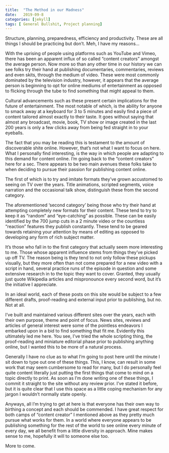 ```yaml
---
title:  "The Method in our Madness"
date:   2019-09-8
categories: [jekyll]
tags: [ General Bullshit, Project planning]
---
```


Structure, planning, preparedness, efficiency and productivity. These are all things I should be practicing but don’t. Meh, I have my reasons...


With the uprising of people using platforms such as YouTube and Vimeo, there has been an apparent influx of so called “content creators” amongst the average person. Now more so than any other time in our history we can see folks try their hand at publishing documentaries, commentaries, reviews and even skits, through the medium of video. These were most commonly dominated by the television industry, however, it appears that the average person is beginning to opt for online mediums of entertainment as opposed to flicking through the tube to find something that might appeal to them. 

Cultural advancements such as these present certain implications for the future of entertainment. The most notable of which, is the ability for anyone to smack away at a keyboard for 3 to 5 minutes and easily find a piece of content tailored almost exactly to their taste. It goes without saying that almost any broadcast, movie, book, TV show or image created in the last 200 years is only a few clicks away from being fed straight in to your eyeballs. 


The fact that you may be reading this is testament to the amount of discoverable shite online. However, that’s not what I want to focus on here. What I personally find interesting, is the way in which people are adapting to this demand for content online. I’m going back to the “content creators” here for a sec. There appears to be two main avenues these folks take to when deciding to pursue their passion for publishing content online. 

The first of which is to try and imitate formats they’ve grown accustomed to seeing on TV over the years. Title animations, scripted segments, voice narration and the occasional talk show, distinguish these from the second category. 

The aforementioned ‘second category’ being those who try their hand at attempting completely new formats for their content. These tend to try to keep it as “random” and “eye-catching” as possible. These can be easily identified by the 700 jump cuts in a 2 minute video or the countless “reaction” features they publish constantly. These tend to be geared towards retaining your attention by means of editing as opposed to developing any form of rich subject matter.


It’s those who fall in to the first category that actually seem more interesting to me. Those whose apparent influence stems from things they’ve picked up off TV. The reason being is they tend to not only follow these pickups visually, but they more often than not come prepared for a new video with a script in hand, several practice runs of the episode in question and some extensive research in to the topic they want to cover. Granted, they usually just quote Wikipedia articles and mispronounce every second word, but it’s the initiative I appreciate. 

In an ideal world, each of these posts on this site would be subject to a few different drafts, proof-reading and external input prior to publishing, but no. Not at all. 


I’ve built and maintained various different sites over the years, each with their own purpose, theme and point of focus. News sites, reviews and articles of general interest were some of the pointless endeavors I embarked upon in a bid to find something that fit me. Evidently this ultimately led me here. You see, I’ve tried the whole scripting thing, the proof-reading and miniature editorial phase prior to publishing anything online, but I wanted this to be more of a natural process. 

Generally I have no clue as to what I’m going to post here until the minute I sit down to type out one of these things.  This, I know, can result in some work that may seem cumbersome to read for many, but I do personally feel quite content literally just putting the first things that come to mind on a topic directly to print. As soon as I’m done writing one of these things, I commit it straight to the site without any review prior. I’ve stated it before, but it is quite clear that I use this space as a little coping mechanism for any jargon I wouldn’t normally state openly. 


Anyways, all I’m trying to get at here is that everyone has their own way to birthing a concept and each should be commended. I have great respect for both camps of “content creator” I mentioned above as they pretty much pursue what works for them. In a world where everyone appears to be publishing something for the rest of the world to see online every minute of every day, we all benefit from a little diversity in approach. Mine makes sense to me, hopefully it will to someone else too. 

More to come.


